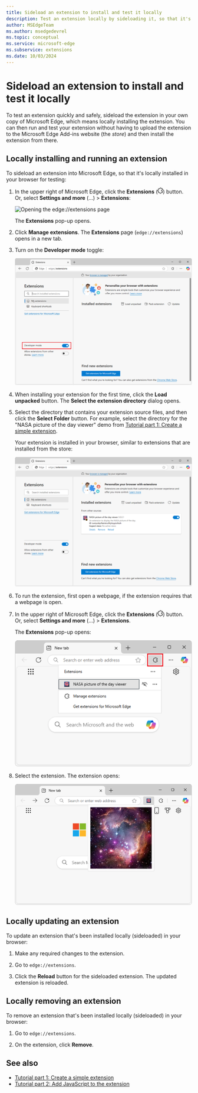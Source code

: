 ```yaml
---
title: Sideload an extension to install and test it locally
description: Test an extension locally by sideloading it, so that it's locally installed in your instance of Microsoft Edge.
author: MSEdgeTeam
ms.author: msedgedevrel
ms.topic: conceptual
ms.service: microsoft-edge
ms.subservice: extensions
ms.date: 10/03/2024
---
```

# Sideload an extension to install and test it locally

To test an extension quickly and safely, sideload the extension in your own copy of Microsoft Edge, which means locally installing the extension.  You can then run and test your extension without having to upload the extension to the Microsoft Edge Add-ins website (the _store_) and then install the extension from there.


<!-- ====================================================================== -->
## Locally installing and running an extension

To sideload an extension into Microsoft Edge, so that it's locally installed in your browser for testing:

1. In the upper right of Microsoft Edge, click the **Extensions** (![Extensions icon](./extension-sideloading-images/extensions-icon.png)) button.  Or, select **Settings and more** (...) > **Extensions**:

   ![Opening the edge://extensions page](./extension-sideloading-images/part1-threedots.png)

   The **Extensions** pop-up opens.

1. Click **Manage extensions**.  The **Extensions** page (`edge://extensions`) opens in a new tab.

1. Turn on the **Developer mode** toggle:

   ![Turning on Developer Mode](./extension-sideloading-images/part1-developermode-toggle.png)

1. When installing your extension for the first time, click the **Load unpacked** button.  The **Select the extension directory** dialog opens.

1. Select the directory that contains your extension source files, and then click the **Select Folder** button.  For example, select the directory for the "NASA picture of the day viewer" demo from [Tutorial part 1: Create a simple extension](./part1-simple-extension.md).

   Your extension is installed in your browser, similar to extensions that are installed from the store:

   ![Installed extensions page, showing a sideloaded extension](./extension-sideloading-images/part1-installed-extension.png)

1. To run the extension, first open a webpage, if the extension requires that a webpage is open.

1. In the upper right of Microsoft Edge, click the **Extensions** (![Extensions icon](./extension-sideloading-images/extensions-icon.png)) button.  Or, select **Settings and more** (...) > **Extensions**.

   The **Extensions** pop-up opens:

   ![The Extensions pop-up](./extension-sideloading-images/extensions-popup.png)

1. Select the extension.  The extension opens:

   ![An extension running](./extension-sideloading-images/extension-running.png)


<!-- ====================================================================== -->
## Locally updating an extension

To update an extension that's been installed locally (sideloaded) in your browser:

1. Make any required changes to the extension.

1. Go to `edge://extensions`.

1. Click the **Reload** button for the sideloaded extension.  The updated extension is reloaded.


<!-- ====================================================================== -->
## Locally removing an extension

To remove an extension that's been installed locally (sideloaded) in your browser:

1. Go to `edge://extensions`.

1. On the extension, click **Remove**.


<!-- ====================================================================== -->
## See also
<!-- all links in article -->

* [Tutorial part 1: Create a simple extension](./part1-simple-extension.md)
* [Tutorial part 2: Add JavaScript to the extension](./part2-content-scripts.md)
